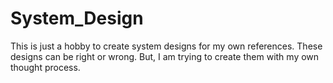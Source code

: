 # System_Design
This is just a hobby to create system designs for my own references. 
These designs can be right or wrong. But, I am trying to create them with my own thought process.
